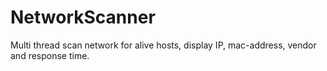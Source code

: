 # NetworkScanner
 Multi thread scan network for alive hosts, display IP, mac-address, vendor and response time.
 
 
